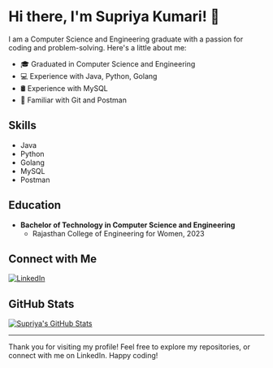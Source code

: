 # Hi there, I'm Supriya Kumari! 👋

I am a Computer Science and Engineering graduate with a passion for coding and problem-solving. Here's a little about me:

- 🎓 Graduated in Computer Science and Engineering
- 💻 Experience with Java, Python, Golang
- 🛢️ Experience with MySQL
- 🧰 Familiar with Git and Postman

## Skills

-  Java
-  Python
-  Golang
-  MySQL
-  Postman

## Education

- **Bachelor of Technology in Computer Science and Engineering**
  - Rajasthan College of Engineering for Women, 2023

## Connect with Me

[![LinkedIn](https://img.shields.io/badge/LinkedIn-Supriya%20Kumari-blue)](https://www.linkedin.com/in/supriya--kumari)

## GitHub Stats

[![Supriya's GitHub Stats](https://github-readme-stats.vercel.app/api?username=Supriya2kumari&show_icons=true&hide=prs&theme=radical)](https://github.com/Supriya2kumari)

---

Thank you for visiting my profile! Feel free to explore my repositories, or connect with me on LinkedIn. Happy coding! 
